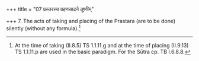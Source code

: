 +++
title = "07 प्रस्तरस्य ग्रहणसादने तूष्णीम्"

+++
7. The acts of taking and placing of the Prastara (are to be done) silently (without any formula).[^1]  


[^1]: At the time of taking (II.8.5) TS 1.1.11.g and at the time of placing
(II.9.13) TS 1.1.11.p are used in the basic paradigm. For the Sūtra cp. TB I.6.8.8.
